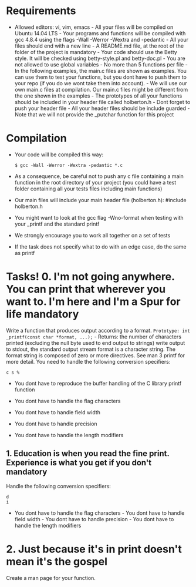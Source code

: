 # Requirements
- Allowed editors: vi, vim, emacs - All your files will be compiled on Ubuntu 14.04 LTS - Your programs and functions will be compiled with gcc 4.8.4 using the 
flags -Wall -Werror -Wextra and -pedantic - All your files should end with a new line - A README.md file, at the root of the folder of the project is mandatory - 
Your code should use the Betty style. It will be checked using betty-style.pl and betty-doc.pl - You are not allowed to use global variables - No more than 5 
functions per file - In the following examples, the main.c files are shown as examples. You can use them to test your functions, but you dont have to push them to 
your repo (if you do we wont take them into account). - We will use our own main.c files at compilation. Our main.c files might be different from the one shown in 
the examples - The prototypes of all your functions should be included in your header file called holberton.h - Dont forget to push your header file - All your 
header files should be include guarded - Note that we will not provide the _putchar function for this project
#  Compilation
- Your code will be compiled this way:
    
    ```
    $ gcc -Wall -Werror -Wextra -pedantic *.c
    
    ```
    
- As a consequence, be careful not to push any c file containing a main function in the root directory of your project (you could have a test folder containing all 
your tests files including main functions)
    
- Our main files will include your main header file (holberton.h): #include holberton.h
    
- You might want to look at the gcc flag -Wno-format when testing with your _printf and the standard printf
    
- We strongly encourage you to work all together on a set of tests
    
- If the task does not specify what to do with an edge case, do the same as printf
#
#  Tasks! 0. I'm not going anywhere. You can print that wherever you want to. I'm here and I'm a Spur for life mandatory
Write a function that produces output according to a format. ``` Prototype: int _printf(const char *format, ...); ``` - Returns: the number of characters printed 
(excluding the null byte used to end output to strings) write output to stdout, the standard output stream format is a character string. The format string is 
composed of zero or more directives. See man 3 printf for more detail. You need to handle the following conversion specifiers:
    
    c s %
    
- You dont have to reproduce the buffer handling of the C library printf function
    
- You dont have to handle the flag characters
    
- You dont have to handle field width
    
- You dont have to handle precision
    
- You dont have to handle the length modifiers
## 1. Education is when you read the fine print. Experience is what you get if you don't mandatory
Handle the following conversion specifiers:
``` 
d 
i
```
- You dont have to handle the flag characters - You dont have to handle field width - You dont have to 
handle precision - You dont have to handle the length modifiers
# 2. Just because it's in print doesn't mean it's the gospel
Create a man page for your function.
